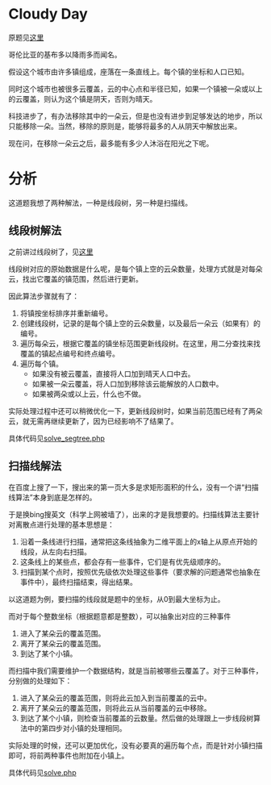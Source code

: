 # Cloudy Day
原题见[这里](https://www.hackerrank.com/challenges/cloudy-day/problem)

哥伦比亚的基布多以降雨多而闻名。

假设这个城市由许多镇组成，座落在一条直线上。每个镇的坐标和人口已知。

同时这个城市也被很多云覆盖，云的中心点和半径已知，如果一个镇被一朵或以上的云覆盖，则认为这个镇是阴天，否则为晴天。

科技进步了，有办法移除其中的一朵云，但是也没有进步到足够发达的地步，所以只能移除一朵。当然，移除的原则是，能够将最多的人从阴天中解放出来。

现在问，在移除一朵云之后，最多能有多少人沐浴在阳光之下呢。

# 分析
这道题我想了两种解法，一种是线段树，另一种是扫描线。

## 线段树解法
之前讲过线段树了，见[这里](../Quadrant-Queries)

线段树对应的原始数据是什么呢，是每个镇上空的云朵数量，处理方式就是对每朵云，找出它覆盖的镇范围，然后进行更新。

因此算法步骤就有了：
1. 将镇按坐标排序并重新编号。
2. 创建线段树，记录的是每个镇上空的云朵数量，以及最后一朵云（如果有）的编号。
3. 遍历每朵云，根据它覆盖的镇坐标范围更新线段树。在这里，用二分查找来找覆盖的镇起点编号和终点编号。
4. 遍历每个镇。
    * 如果没有被云覆盖，直接将人口加到晴天人口中去。
    * 如果被一朵云覆盖，将人口加到移除该云能解放的人口数中。
    * 如果被两朵或以上云，什么也不做。

实际处理过程中还可以稍微优化一下，更新线段树时，如果当前范围已经有了两朵云，就无需再继续更新了，因为已经影响不了结果了。

具体代码见[solve_segtree.php](./solve_segtree.php)

## 扫描线解法
在百度上搜了一下，搜出来的第一页大多是求矩形面积的什么，没有一个讲“扫描线算法”本身到底是怎样的。

于是换bing搜英文（科学上网被墙了），出来的才是我想要的。扫描线算法主要针对离散点进行处理的基本思想是：
1. 沿着一条线进行扫描，通常把这条线抽象为二维平面上的x轴上从原点开始的线段，从左向右扫描。
2. 这条线上的某些点，都会存有一些事件，它们是有优先级顺序的。
3. 扫描到某个点时，按照优先级依次处理这些事件（要求解的问题通常也抽象在事件中），最终扫描结束，得出结果。

以这道题为例，要扫描的线段就是题中的坐标，从0到最大坐标为止。

而对于每个整数坐标（根据题意都是整数），可以抽象出对应的三种事件
1. 进入了某朵云的覆盖范围。
2. 离开了某朵云的覆盖范围。
3. 到达了某个小镇。

而扫描中我们需要维护一个数据结构，就是当前被哪些云覆盖了。对于三种事件，分别做的处理如下：
1. 进入了某朵云的覆盖范围，则将此云加入到当前覆盖的云中。
2. 离开了某朵云的覆盖范围，则将此云从当前覆盖的云中移除。
3. 到达了某个小镇，则检查当前覆盖的云数量。然后做的处理跟上一步线段树算法中的第四步对小镇的处理相同。

实际处理的时候，还可以更加优化，没有必要真的遍历每个点，而是针对小镇扫描即可，将前两种事件也附加在小镇上。

具体代码见[solve.php](./solve.php)